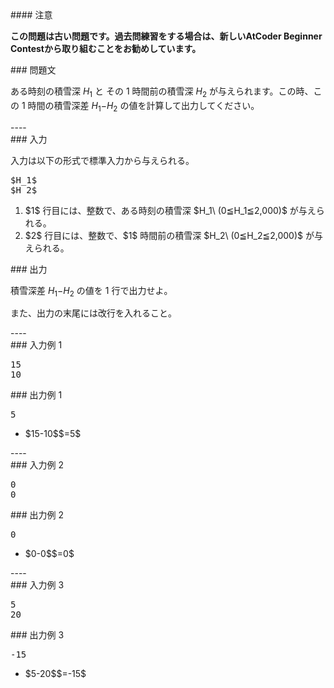 <div>

<div>
#### 注意
<p>
<b>
この問題は古い問題です。過去問練習をする場合は、新しいAtCoder Beginner Contestから取り組むことをお勧めしています。</b>
</p>
### 問題文
<section>

ある時刻の積雪深 $H_1$ と その $1$ 時間前の積雪深 $H_2$ が与えられます。この時、この $1$ 時間の積雪深差 $H_1$$-$$H_2$ の値を計算して出力してください。

</section>
</div>
----
<div>
<div>
### 入力
<section>

入力は以下の形式で標準入力から与えられる。
<pre>
$H_1$
$H_2$
</pre>
<ol>
<li>
$1$ 行目には、整数で、ある時刻の積雪深 $H_1\ (0≦H_1≦2,000)$ が与えられる。</li>
<li>
$2$ 行目には、整数で、$1$ 時間前の積雪深 $H_2\ (0≦H_2≦2,000)$ が与えられる。</li>
</ol>
</section>
</div>
<div>
### 出力
<section>

積雪深差 $H_1$$-$$H_2$ の値を $1$ 行で出力せよ。

また、出力の末尾には改行を入れること。
</section>
</div>
</div>
----
<div>
### 入力例 1
<section>
<pre>
15
10
</pre>
</section>
</div>
<div>
### 出力例 1
<section>
<pre>
5
</pre>
<ul>
<li>
$15-10$$=5$</li>
</ul>
</section>
</div>
----
<div>
### 入力例 2
<section>
<pre>
0
0
</pre>
</section>
</div>
<div>
### 出力例 2
<section>
<pre>
0
</pre>
<ul>
<li>
$0-0$$=0$</li>
</ul>
</section>
</div>
----
<div>
### 入力例 3
<section>
<pre>
5
20
</pre>
</section>
</div>
<div>
### 出力例 3
<section>
<pre>
-15
</pre>
<ul>
<li>
$5-20$$=-15$</li>
</ul>
</section>
</div>

</div>
